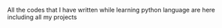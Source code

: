All the codes that I have written while learning python language are here including all my projects
